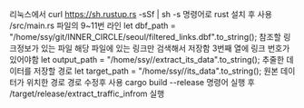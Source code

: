 리눅스에서 curl https://sh.rustup.rs -sSf | sh -s 명령어로 rust 설치 후 사용
/src/main.rs 파일의 9~11번 라인
    let dbf_path = "/home/ssy/git/INNER_CIRCLE/seoul/filtered_links.dbf".to_string(); 참조할 링크정보가 있는 파일 해당 파일에 있는 링크만 검색해서 저장함 3번째 열에 링크 번호가 있어야함
    let output_path = "/home/ssy//extract_its_data".to_string(); 추줄한 데이터를 저장할 경로
    let target_path = "/home/ssy//its_data".to_string(); 원본 데이터가 위치한 경로
경로 수정후 사용
cargo build --release 명령어 실행 후 /target/release/extract_traffic_infrom 실행

